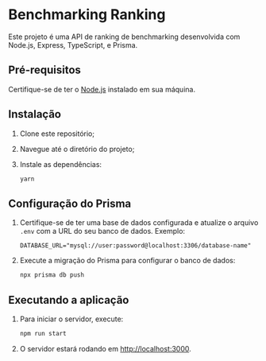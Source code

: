 
# Benchmarking Ranking

Este projeto é uma API de ranking de benchmarking desenvolvida com Node.js, Express, TypeScript, e Prisma.

## Pré-requisitos

Certifique-se de ter o [Node.js](https://nodejs.org/) instalado em sua máquina.

## Instalação

1. Clone este repositório;

2. Navegue até o diretório do projeto;

3. Instale as dependências:

   ```bash
   yarn
   ```

## Configuração do Prisma

1. Certifique-se de ter uma base de dados configurada e atualize o arquivo `.env` com a URL do seu banco de dados. Exemplo:

   ```
   DATABASE_URL="mysql://user:password@localhost:3306/database-name"
   ```

2. Execute a migração do Prisma para configurar o banco de dados:

   ```bash
   npx prisma db push
   ```

## Executando a aplicação

1. Para iniciar o servidor, execute:

   ```bash
   npm run start
   ```

2. O servidor estará rodando em [http://localhost:3000](http://localhost:3000).
